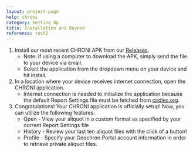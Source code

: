 ```yaml
---
layout: project-page
help: chroni
category: Setting Up
title: Installation and Beyond
reference: test2
---
```


1. Install our most recent CHRONI APK from our [Releases](https://github.com/CIRDLES/CHRONI/releases").
	* Note: if using a computer to download the APK, simply send the file to your device via email.
	* Select the application from the dropdown menu on your device and hit install.
2. In a location where your device receives internet connection, open the CHRONI application.
	* Internet connection is needed to initialize the application because the default Report Settings file must be fetched from [cirdles.org](https://cirdles.org).
3. Congratulations! Your CHRONI application is officially setup! Now, you can utilize the following features:
	* Open - View your aliquot in a custom format as specified by your current Report Settings file
	* History - Review your last ten aliquot files with the click of a button!
	* Profile - Specify your Geochron Portal account information in order to retrieve private aliquot files.
